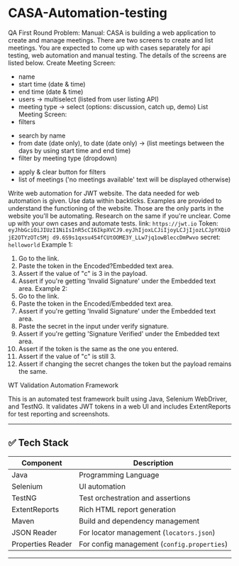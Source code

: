 ﻿# CASA-Automation-testing
QA First Round Problem:
Manual:
CASA is building a web application to create and manage meetings.
There are two screens to create and list meetings.
You are expected to come up with cases separately for api testing, web automation and manual
testing.
The details of the screens are listed below.
Create Meeting Screen:
- name
- start time (date & time)
- end time (date & time)
- users -> multiselect (listed from user listing API)
- meeting type -> select (options: discussion, catch up, demo)
  List Meeting Screen:
- filters
* search by name
* from date (date only), to date (date only) -> (list meetings between the days by using start
  time and end time)
* filter by meeting type (dropdown)
- apply & clear button for filters
- list of meetings ('no meetings available' text will be displayed otherwise)



Write web automation for JWT website.
The data needed for web automation is given. Use data within backticks.
Examples are provided to understand the functioning of the website. Those are the only parts in
the website you'll be automating. Research on the same if you're unclear.
Come up with your own cases and automate tests.
link: `https://jwt.io`
Token:
`eyJhbGciOiJIUzI1NiIsInR5cCI6IkpXVCJ9.eyJhIjoxLCJiIjoyLCJjIjozLCJpYXQiOjE2OTYzOTc5Mj
d9.6S9s1qxsu454fCUtOOME3Y_LLw7jq1owBleccDmPwvo`
secret: `helloworld`
Example 1:
1. Go to the link.
2. Paste the token in the Encoded?Embedded text area.
3. Assert if the value of "c" is 3 in the payload.
4. Assert if you're getting 'Invalid Signature' under the Embedded text area.
   Example 2:
2. Go to the link.
3. Paste the token in the Encoded/Embedded text area.
4. Assert if you're getting 'Invalid Signature' under the Embedded text area.
5. Paste the secret in the input under verify signature.
6. Assert if you're getting 'Signature Verified' under the Embedded text area.
7. Assert if the token is the same as the one you entered.
8. Assert if the value of "c" is still 3.
9. Assert if changing the secret changes the token but the payload remains the same.


WT Validation Automation Framework

This is an automated test framework built using Java, Selenium WebDriver, and TestNG. It validates JWT tokens in a web UI and includes ExtentReports for test reporting and screenshots.

---

## ✅ Tech Stack

| Component         | Description                                     |
|------------------|-------------------------------------------------|
| Java             | Programming Language                            |
| Selenium         | UI automation                                   |
| TestNG           | Test orchestration and assertions               |
| ExtentReports    | Rich HTML report generation                     |
| Maven            | Build and dependency management                 |
| JSON Reader      | For locator management (`locators.json`)        |
| Properties Reader| For config management (`config.properties`)     |

---




